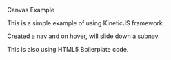 Canvas Example

This is a simple example of using KineticJS framework. 

Created a nav and on hover, will slide down a subnav.

This is also using HTML5 Boilerplate code.